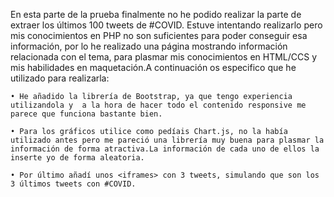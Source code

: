 En esta parte de la prueba finalmente no he podido realizar la parte de extraer los últimos 100 tweets de #COVID. 
Estuve intentando realizarlo pero mis conocimientos en PHP no son suficientes para poder conseguir esa información, por lo he realizado una página mostrando información relacionada con el tema, para plasmar mis conocimientos en HTML/CCS  y mis habilidades en maquetación.A continuación os especifico que he utilizado para realizarla:

    • He añadido la librería de Bootstrap, ya que tengo experiencia utilizandola y  a la hora de hacer todo el contenido responsive me parece que funciona bastante bien.

    • Para los gráficos utilice como pedíais Chart.js, no la había utilizado antes pero me pareció una librería muy buena para plasmar la información de forma atractiva.La información de cada uno de ellos la inserte yo de forma aleatoria.

    • Por último añadí unos <iframes> con 3 tweets, simulando que son los 3 últimos tweets con #COVID.
